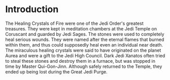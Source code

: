 # Introduction
The Healing Crystals of Fire were one of the Jedi Order's greatest treasures.
They were kept in meditation chambers at the Jedi Temple on Coruscant and guarded by Jedi Sages.
The stones were used to completely heal serious wounds.
They were named after the eternal flames that burned within them, and thus could supposedly heal even an individual near death.
The miraculous healing crystals were said to have originated on the planet Aurea and were a gift to the Jedi High Council.
Dark Jedi Xanatos often tried to steal these stones and destroy them in a furnace, but was stopped in time by Master Qui-Gon-Jinn.
Although safely returned to the Temple, they ended up being lost during the Great Jedi Purge.